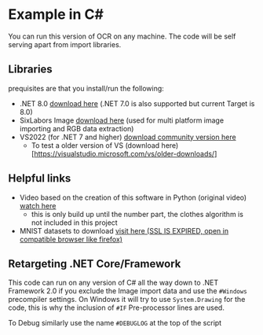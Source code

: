 # Example in C#
You can run this version of OCR on any machine. The code will be self serving apart from import libraries.

## Libraries
prequisites are that you install/run the following:
+ .NET 8.0 [download here](https://dotnet.microsoft.com/en-us/download/dotnet/8.0) (.NET 7.0 is also supported but current Target is 8.0)
+ SixLabors Image [download here](https://nuget.org/packages/SixLabors.ImageSharp) (used for multi platform image importing and RGB data extraction)
+ VS2022 (for .NET 7 and higher) [download community version here](https://visualstudio.microsoft.com/vs/community/)
  + To test a older version of VS (download here)[https://visualstudio.microsoft.com/vs/older-downloads/]

## Helpful links

+ Video based on the creation of this software in Python (original video) [watch here](https://www.youtube.com/watch?v=vzabeKdW9tE) 
  + this is only build up until the number part, the clothes algorithm is not included in this project 
+ MNIST datasets to download [visit here (SSL IS EXPIRED, open in compatible browser like firefox)](http://yann.lecun.com/exdb/mnist/)

## Retargeting .NET Core/Framework
This code can run on any version of C# all the way down to .NET Framework 2.0 if you exclude the Image import data and use the `#Windows` precompiler settings.
On Windows it will try to use `System.Drawing` for the code, this is why the inclusion of `#IF` Pre-processor lines are used.

To Debug similarly use the name `#DEBUGLOG` at the top of the script
